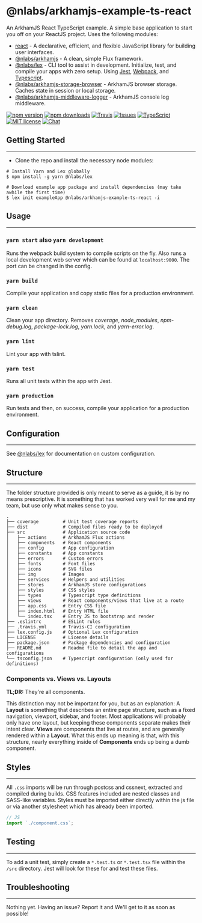 # @nlabs/arkhamjs-example-ts-react

An ArkhamJS React TypeScript example. A simple base application to start you off on your ReactJS project. Uses the following modules:

- [react](https://www.npmjs.com/package/react) - A declarative, efficient, and flexible JavaScript library for building user interfaces.
- [@nlabs/arkhamjs](https://www.npmjs.com/package/arkhamjs) - A clean, simple Flux framework.
- [@nlabs/lex](https://www.npmjs.com/package/@nlabs/lex) - CLI tool to assist in development. Initialize, test, and compile your apps with zero setup. Using [Jest](https://facebook.github.io/jest/), [Webpack](https://webpack.js.org/), and [Typescript](http://www.typescriptlang.org/).
- [@nlabs/arkhamjs-storage-browser](https://www.npmjs.com/package/@nlabs/arkhamjs-storage-browser) - ArkhamJS browser storage. Caches state in session or local storage.
- [@nlabs/arkhamjs-middleware-logger](https://www.npmjs.com/package/@nlabs/arkhamjs-middleware-logger) - ArkhamJS console log middleware.

[![npm version](https://img.shields.io/npm/v/@nlabs/arkhamjs-example-ts-react.svg?style=flat-square)](https://www.npmjs.com/package/@nlabs/arkhamjs-example-ts-react)
[![npm downloads](https://img.shields.io/npm/dm/@nlabs/arkhamjs-example-ts-react.svg?style=flat-square)](https://www.npmjs.com/package/@nlabs/arkhamjs-example-ts-react)
[![Travis](https://img.shields.io/travis/nitrogenlabs/arkhamjs.svg?style=flat-square)](https://travis-ci.org/nitrogenlabs/arkhamjs)
[![Issues](https://img.shields.io/github/issues/nitrogenlabs/arkhamjs.svg?style=flat-square)](https://github.com/nitrogenlabs/arkhamjs/issues)
[![TypeScript](https://badges.frapsoft.com/typescript/version/typescript-next.svg?v=101)](https://github.com/ellerbrock/typescript-badges/)
[![MIT license](https://img.shields.io/badge/license-MIT-brightgreen.svg?style=flat-square)](http://opensource.org/licenses/MIT)
[![Chat](https://img.shields.io/discord/446122412715802649.svg)](https://discord.gg/Ttgev58)

## Getting Started

---------------

- Clone the repo and install the necessary node modules:

```shell
# Install Yarn and Lex globally
$ npm install -g yarn @nlabs/lex

# Download example app package and install dependencies (may take awhile the first time)
$ lex init exampleApp @nlabs/arkhamjs-example-ts-react -i
```

## Usage

---------------

### `yarn start` also `yarn development`

Runs the webpack build system to compile scripts on the fly. Also runs a local development web server which can be found at `localhost:9000`. The port can be changed in the config.

### `yarn build`

Compile your application and copy static files for a production environment.

### `yarn clean`

Clean your app directory. Removes *coverage*, *node_modules*, *npm-debug.log*, *package-lock.log*, *yarn.lock*, and *yarn-error.log*.

### `yarn lint`

Lint your app with tslint.

### `yarn test`

Runs all unit tests within the app with Jest.

### `yarn production`

Run tests and then, on success, compile your application for a production environment.

## Configuration

---------------

See [@nlabs/lex](https://www.npmjs.com/package/@nlabs/lex) for documentation on custom configuration.

## Structure

---------------

The folder structure provided is only meant to serve as a guide, it is by no means prescriptive. It is something that has worked very well for me and my team, but use only what makes sense to you.

```shell
.
├── coverage         # Unit test coverage reports
├── dist             # Compiled files ready to be deployed
├── src              # Application source code
│   ├── actions      # ArkhamJS Flux actions
│   ├── components   # React components
│   ├── config       # App configuration
│   ├── constants    # App constants
│   ├── errors       # Custom errors
│   ├── fonts        # Font files
│   ├── icons        # SVG files
│   ├── img          # Images
│   ├── services     # Helpers and utilities
│   ├── stores       # ArkhamJS store configurations
│   ├── styles       # CSS styles
│   ├── types        # Typescript type definitions
│   ├── views        # React components/views that live at a route
│   ├── app.css      # Entry CSS file
│   ├── index.html   # Entry HTML file
│   └── index.tsx    # Entry JS to bootstrap and render
├── .eslintrc        # ESLint rules
├── .travis.yml      # Travis-CI configuration
├── lex.config.js    # Optional Lex configuration
├── LICENSE          # License details
├── package.json     # Package dependencies and configuration
├── README.md        # Readme file to detail the app and configurations
└── tsconfig.json    # Typescript configuration (only used for definitions)
```

### Components vs. Views vs. Layouts

**TL;DR:** They're all components.

This distinction may not be important for you, but as an explanation: A **Layout** is something that describes an entire page structure, such as a fixed navigation, viewport, sidebar, and footer. Most applications will probably only have one layout, but keeping these components separate makes their intent clear. **Views** are components that live at routes, and are generally rendered within a **Layout**. What this ends up meaning is that, with this structure, nearly everything inside of **Components** ends up being a dumb component.

## Styles

---------------

All `.css` imports will be run through postcss and cssnext, extracted and compiled during builds. CSS features included are nested classes and SASS-like variables. Styles must be imported either directly within the js file or via another stylesheet which has already been imported.

```js
// JS
import `./component.css`;
```

## Testing

---------------

To add a unit test, simply create a `*.test.ts` or `*.test.tsx` file within the `/src` directory. Jest will look for these for and test these files.

## Troubleshooting

---------------

Nothing yet. Having an issue? Report it and We'll get to it as soon as possible!
